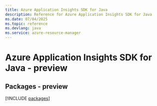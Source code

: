 ```yaml
---
title: Azure Application Insights SDK for Java
description: Reference for Azure Application Insights SDK for Java
ms.date: 07/04/2025
ms.topic: reference
ms.devlang: java
ms.service: azure-resource-manager
---
```

# Azure Application Insights SDK for Java - preview
## Packages - preview
[!INCLUDE [packages](application-insights-index.md)]